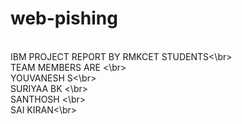 # web-pishing
<br>IBM PROJECT REPORT BY RMKCET STUDENTS<\br>
<br>TEAM MEMBERS ARE <\br>
<br>YOUVANESH S<\br>
<br>SURIYAA BK <\br>
<br>SANTHOSH <\br>
<br>SAI KIRAN<\br> 
